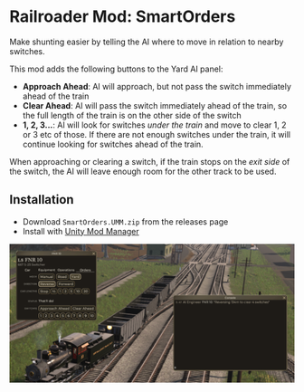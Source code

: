 # Railroader Mod: SmartOrders

Make shunting easier by telling the AI where to move in relation to nearby switches.

This mod adds the following buttons to the Yard AI panel:

* **Approach Ahead**: AI will approach, but not pass the switch immediately ahead of the train
* **Clear Ahead**: AI will pass the switch immediately ahead of the train, so the full length of the train is on the other side of the switch
* **1, 2, 3...**: AI will look for switches _under the train_ and move to clear 1, 2 or 3 etc of those. If there are not enough switches under the train, it will continue looking for switches ahead of the train.

When approaching or clearing a switch, if the train stops on the _exit side_ of the switch, the AI will leave enough room for the other track to be used.

## Installation

* Download `SmartOrders.UMM.zip` from the releases page
* Install with [Unity Mod Manager](https://www.nexusmods.com/site/mods/21)

![screenshot](./Capture.PNG)
